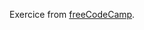Exercice from [freeCodeCamp](https://www.freecodecamp.org/news/test-driven-development-tutorial-how-to-test-javascript-and-reactjs-app/).